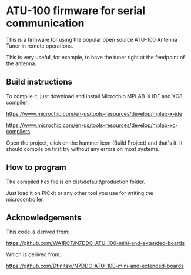 # ATU-100 firmware for serial communication

This is a firmware for using the popular open source ATU-100 Antenna Tuner in remote operations.

This is very useful, for example, to have the tuner right at the feedpoint of the antenna.


## Build instructions

To compile it, just download and install Microchip MPLAB-X IDE and XC8 compiler:

https://www.microchip.com/en-us/tools-resources/develop/mplab-x-ide

https://www.microchip.com/en-us/tools-resources/develop/mplab-xc-compilers

Open the project, click on the hammer icon (Build Project) and that's it. It should  compile on first try without any errors on most systems.


## How to program

The compiled hex file is on dist\default\production folder.

Just load it on PICkit or any other tool you use for writing the microcontroller.


## Acknowledgements

This code is derived from:

https://github.com/WA1RCT/N7DDC-ATU-100-mini-and-extended-boards

Which is derived from:

https://github.com/Dfinitski/N7DDC-ATU-100-mini-and-extended-boards

